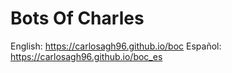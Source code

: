# Bots Of Charles

English: https://carlosagh96.github.io/boc
Español: https://carlosagh96.github.io/boc_es
